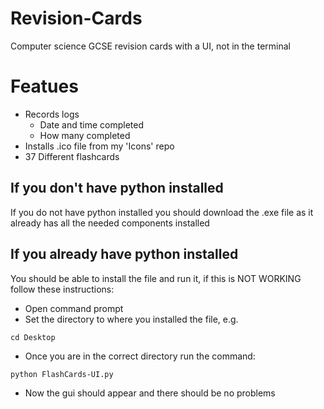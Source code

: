 # Revision-Cards
Computer science GCSE revision cards with a UI, not in the terminal

# Featues
- Records logs
    - Date and time completed
    - How many completed
- Installs .ico file from my 'Icons' repo
- 37 Different flashcards

## If you don't have python installed
If you do not have python installed you should download the .exe file as it already has all the needed components installed

## If you already have python installed
You should be able to install the file and run it, if this is NOT WORKING follow these instructions:
- Open command prompt
- Set the directory to where you installed the file, e.g.
```text
cd Desktop
```
- Once you are in the correct directory run the command:
```text
python FlashCards-UI.py
```
- Now the gui should appear and there should be no problems
